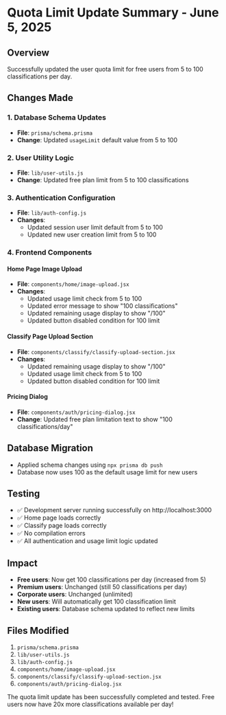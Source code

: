 # Quota Limit Update Summary - June 5, 2025

## Overview
Successfully updated the user quota limit for free users from 5 to 100 classifications per day.

## Changes Made

### 1. Database Schema Updates
- **File**: `prisma/schema.prisma`
- **Change**: Updated `usageLimit` default value from 5 to 100

### 2. User Utility Logic
- **File**: `lib/user-utils.js`
- **Change**: Updated free plan limit from 5 to 100 classifications

### 3. Authentication Configuration
- **File**: `lib/auth-config.js`
- **Changes**:
  - Updated session user limit default from 5 to 100
  - Updated new user creation limit from 5 to 100

### 4. Frontend Components

#### Home Page Image Upload
- **File**: `components/home/image-upload.jsx`
- **Changes**:
  - Updated usage limit check from 5 to 100
  - Updated error message to show "100 classifications"
  - Updated remaining usage display to show "/100"
  - Updated button disabled condition for 100 limit

#### Classify Page Upload Section
- **File**: `components/classify/classify-upload-section.jsx`
- **Changes**:
  - Updated remaining usage display to show "/100"
  - Updated usage limit check from 5 to 100
  - Updated button disabled condition for 100 limit

#### Pricing Dialog
- **File**: `components/auth/pricing-dialog.jsx`
- **Change**: Updated free plan limitation text to show "100 classifications/day"

## Database Migration
- Applied schema changes using `npx prisma db push`
- Database now uses 100 as the default usage limit for new users

## Testing
- ✅ Development server running successfully on http://localhost:3000
- ✅ Home page loads correctly
- ✅ Classify page loads correctly
- ✅ No compilation errors
- ✅ All authentication and usage limit logic updated

## Impact
- **Free users**: Now get 100 classifications per day (increased from 5)
- **Premium users**: Unchanged (still 50 classifications per day)
- **Corporate users**: Unchanged (unlimited)
- **New users**: Will automatically get 100 classification limit
- **Existing users**: Database schema updated to reflect new limits

## Files Modified
1. `prisma/schema.prisma`
2. `lib/user-utils.js`
3. `lib/auth-config.js`
4. `components/home/image-upload.jsx`
5. `components/classify/classify-upload-section.jsx`
6. `components/auth/pricing-dialog.jsx`

The quota limit update has been successfully completed and tested. Free users now have 20x more classifications available per day!
